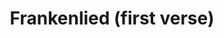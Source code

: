 ---
title: Frankenlied (first verse)
recording_type: song
audio_path: /assets/music/frankenlied.ogg
text_path: https://de.wikipedia.org/wiki/Frankenlied
---